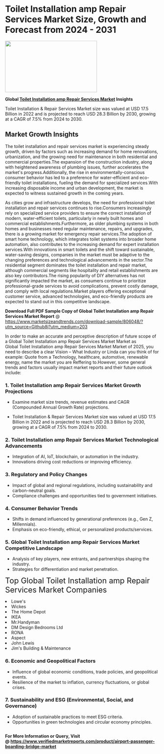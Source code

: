 <H1>Toilet Installation amp Repair Services Market Size, Growth and Forecast from 2024 - 2031</H1><img class="aligncenter size-medium wp-image-584254" src="https://thirdeyenews.in/wp-content/uploads/2024/09/Global-Market-Research-300x168.jpeg" alt="" width="300" height="168" /><p><strong>Global&nbsp;<a href="https://www.marketsizeandtrends.com/download-sample/806048/?utm_source=Github8j?utm_medium=203">Toilet Installation amp Repair Services Market</a> Insights</strong></p><p>Toilet Installation & Repair Services Market size was valued at USD 17.5 Billion in 2022 and is projected to reach USD 28.3 Billion by 2030, growing at a CAGR of 7.5% from 2024 to 2030.</p><p><h2>Market Growth Insights</h2> <p>The toilet installation and repair services market is experiencing steady growth, driven by factors such as increasing demand for home renovations, urbanization, and the growing need for maintenance in both residential and commercial properties.The expansion of the construction industry, along with heightened awareness of plumbing issues, further accelerates the market's progress.Additionally, the rise in environmentally-conscious consumer behavior has led to a preference for water-efficient and eco-friendly toilet installations, fueling the demand for specialized services.With increasing disposable income and urban development, the market is expected to witness sustained growth in the coming years.</p> <p>As cities grow and infrastructure develops, the need for professional toilet installation and repair services continues to rise.Consumers increasingly rely on specialized service providers to ensure the correct installation of modern, water-efficient toilets, particularly in newly built homes and commercial establishments.Furthermore, as older plumbing systems in both homes and businesses need regular maintenance, repairs, and upgrades, there is a growing market for emergency repair services.The adoption of smart home technology, which integrates toilet systems into broader home automation, also contributes to the increasing demand for expert installation services.With innovations in smart toilets and the shift toward sustainable, water-saving designs, companies in the market must be adaptive to the changing preferences and technological advancements in the sector.The residential segment dominates the toilet installation and repair market, although commercial segments like hospitality and retail establishments are also key contributors.The rising popularity of DIY alternatives has not significantly impacted the market, as consumers continue to prioritize professional-grade services to avoid complications, prevent costly damage, and comply with local regulations.Market players offering exceptional customer service, advanced technologies, and eco-friendly products are expected to stand out in this competitive landscape.<p><span class=""><strong>Download Full PDF Sample Copy of Global Toilet Installation amp Repair Services Market Report</strong> @ <a href="https://www.marketsizeandtrends.com/download-sample/806048/?utm_source=Github8j?utm_medium=203" target="_blank">https://www.marketsizeandtrends.com/download-sample/806048/?utm_source=Github8j?utm_medium=203</a></span></p><p>In order to make an accurate and perceptive description of future scope of a Global&nbsp;Toilet Installation amp Repair Services Market Market as Global&nbsp;Toilet Installation amp Repair Services Market Market of 2025, you need to describe a clear Vision &ndash; What Industry or Linda can you think of for example: Quote from a Technology, healthcare, automotive, renewable energy, name the market you are Reffering to.However, some general trends and factors usually impact market reports and their future outlook include:</p><h3>1.&nbsp;<strong>Toilet Installation amp Repair Services Market Growth Projections</strong></h3><ul><li>Examine market size trends, revenue estimates and CAGR (Compounded Annual Growth Rate) projections.</li><li><p>Toilet Installation & Repair Services Market size was valued at USD 17.5 Billion in 2022 and is projected to reach USD 28.3 Billion by 2030, growing at a CAGR of 7.5% from 2024 to 2030.</p></li></ul><h3>2.&nbsp;<strong>Toilet Installation amp Repair Services Market Technological Advancements</strong></h3><ul><li>Integration of AI, IoT, blockchain, or automation in the industry.</li><li>Innovations driving cost reductions or improving efficiency.</li></ul><h3>3.&nbsp;<strong>Regulatory and Policy Changes</strong></h3><ul><li>Impact of global and regional regulations, including sustainability and carbon-neutral goals.</li><li>Compliance challenges and opportunities tied to government initiatives.</li></ul><h3>4.&nbsp;<strong>Consumer Behavior Trends</strong></h3><ul><li>Shifts in demand influenced by generational preferences (e.g., Gen Z, Millennials).</li><li>Emphasis on eco-friendly, ethical, or personalized products/services.</li></ul><h3>5.&nbsp;<strong>Global Toilet Installation amp Repair Services Market Competitive Landscape</strong></h3><ul><li>Analysis of key players, new entrants, and partnerships shaping the industry.</li><li>Strategies for differentiation and market penetration.</li></ul><p data-pm-slice="1 1 []"><span style="color: inherit; font-family: inherit; font-size: 25px;">Top Global Toilet Installation amp Repair Services Market Companies</span></p><div class="" data-test-id=""><p><li>Lowe's</li><li> Wickes</li><li> The Home Depot</li><li> IKEA</li><li> Mr.Handyman</li><li> DM Design Bedrooms Ltd</li><li> RONA</li><li> Aspect</li><li> John Lewis</li><li> Jim's Building & Maintenance</li></p></div><h3>6.&nbsp;<strong>Economic and Geopolitical Factors</strong></h3><ul><li>Influence of global economic conditions, trade policies, and geopolitical events.</li><li>Resilience of the market to inflation, currency fluctuations, or global crises.</li></ul><h3>7.&nbsp;<strong>Sustainability and ESG (Environmental, Social, and Governance)</strong></h3><ul><li>Adoption of sustainable practices to meet ESG criteria.</li><li>Opportunities in green technologies and circular economy principles.</li></ul><h2><strong style="font-size: 14px;">For More Information or Query, Visit @&nbsp;</strong><a style="background-color: #ffffff; font-size: 14px;" href="https://www.marketsizeandtrends.com/report/toilet-installation-amp-repair-services-market/" target="_blank">https://www.verifiedmarketreports.com/product/airport-passenger-boarding-bridge-market</a></h2>